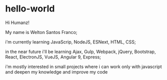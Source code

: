 # hello-world

Hi Humanz!

My name is Welton Santos Franco;

i'm currently learning JavaScrip, NodeJS, ESNext, HTML, CSS;

in the near future i'll be learning Ajax, Gulp, Webpack, jQuery, Bootstrap, React, ElectronJS, VueJS, Angular 9, Express;

i'm mostly interested in small projects where i can work only with javascript and deepen my knowledge and improve my code
